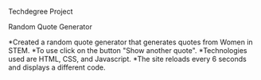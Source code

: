 Techdegree Project

Random Quote Generator


*Created a random quote generator that generates quotes from Women in STEM.
*To use click on the button "Show another quote".
*Technologies used are HTML, CSS, and Javascript.
*The site reloads every 6 seconds and displays a different code.
